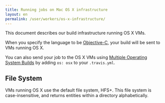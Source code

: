 ```yaml
---
title: Running jobs on Mac OS X infrastructure
layout: en
permalink: /user/workers/os-x-infrastructure/
---
```


<div id="toc"></div>

This document describes our build infrastructure running OS X VMs.

When you specify the language to be [Objective-C](/user/languages/objective-c),
your build will be sent to VMs running  OS X.

You can also send your job to the OS X VMs using [Multiple Operating System Builds](/user/multi-os) by adding `os: osx` to your `.travis.yml`.

## File System

VMs running OS X use the default file system, HFS+.
This file system is case-insensitive, and returns entities within a
directory alphabetically.
